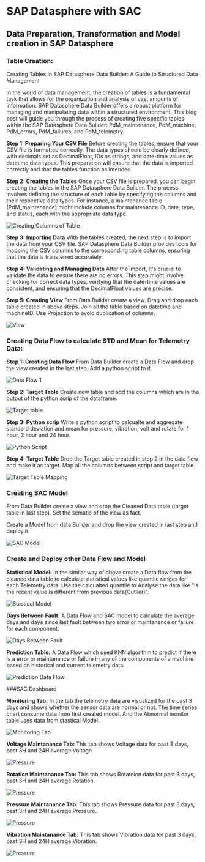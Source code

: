 # SAP Datasphere with SAC

## Data Preparation, Transformation and Model creation in SAP Datasphere

### Table Creation:

Creating Tables in SAP Datasphere Data Builder: A Guide to Structured Data Management

In the world of data management, the creation of tables is a fundamental task that allows for the organization and analysis of vast amounts of information. SAP Datasphere Data Builder offers a robust platform for managing and manipulating data within a structured environment. This blog post will guide you through the process of creating five specific tables within the SAP Datasphere Data Builder: PdM_maintenance, PdM_machine, PdM_errors, PdM_failures, and PdM_telemetry.

**Step 1: Preparing Your CSV File**
Before creating the tables, ensure that your CSV file is formatted correctly. The data types should be clearly defined, with decimals set as DecimalFloat, IDs as strings, and date-time values as datetime data types. This preparation will ensure that the data is imported correctly and that the tables function as intended.

**Step 2: Creating the Tables**
Once your CSV file is prepared, you can begin creating the tables in the SAP Datasphere Data Builder. The process involves defining the structure of each table by specifying the columns and their respective data types. For instance, a maintenance table (PdM_maintenance) might include columns for maintenance ID, date, type, and status, each with the appropriate data type.

![Creating Columns of Table](https://github.com/KARTHIKEYAN-31/SAP-Datasphere-to-SAC/blob/main/Screenshot/Table%20columns.png)

**Step 3: Importing Data**
With the tables created, the next step is to import the data from your CSV file. SAP Datasphere Data Builder provides tools for mapping the CSV columns to the corresponding table columns, ensuring that the data is transferred accurately.

**Step 4: Validating and Managing Data**
After the import, it's crucial to validate the data to ensure there are no errors. This step might involve checking for correct data types, verifying that the date-time values are consistent, and ensuring that the DecimalFloat values are precise.

**Step 5: Creating View**
From Data Builder create a view. Drag and drop each table created in above steps. Join all the table based on datetime and machineID. Use Projection to avoid duplication of columns.

![View](https://github.com/KARTHIKEYAN-31/SAP-Datasphere-to-SAC/blob/main/Screenshot/MS_view1.png)

### Creating Data Flow to calculate STD and Mean for Telemetry Data:

**Step 1: Creating Data Flow**
From Data Builder create a Data Flow and drop the view created in the last step. Add a python script to it.

![Data Flow 1](https://github.com/KARTHIKEYAN-31/SAP-Datasphere-to-SAC/blob/main/Screenshot/data_flow_1.png)

**Step 2: Target Table**
Create new table and add the columns which are in the output of the python scrip of the dataframe.

![Target table](https://github.com/KARTHIKEYAN-31/SAP-Datasphere-to-SAC/blob/main/Screenshot/cleaned_data.png)

**Step 3: Python scrip**
Write a python script to calcualte and aggregate standard deviation and mean for pressure, vibration, volt and rotate for 1 hour, 3 hour and 24 hour. 

![Python Script](https://github.com/KARTHIKEYAN-31/SAP-Datasphere-to-SAC/blob/main/Screenshot/data_flow_1_script.png)

**Step 4: Target Table**
Drop the Target table created in step 2 in the data flow and make it as target. Map all the columns between script and target table.

![Target Table Mapping](https://github.com/KARTHIKEYAN-31/SAP-Datasphere-to-SAC/blob/main/Screenshot/data_flow_1_target_table.png)


### Creating SAC Model

From Data Builder create a view and drop the Cleaned Data table (target table in last step). Set the sematic of the view as fact.

Create a Model from data Builder and drop the view created in last step and deploy it.

![SAC Model](https://github.com/KARTHIKEYAN-31/SAP-Datasphere-to-SAC/blob/main/Screenshot/sac_model.png)

### Create and Deploy other Data Flow and Model

**Statistical Model:** 
In the similar way of obove create a Data flow from the cleaned data table to calculate statistical values like quantile ranges for each Telemetry data. Use the calcualted quantile to Analyse the data like "is the recent value is different from previous data(Outlier)".

![Stastical Model](https://github.com/KARTHIKEYAN-31/SAP-Datasphere-to-SAC/blob/main/Screenshot/stat_table.png)

**Days Between Fault:**
A Data Flow and SAC model to calculate the average days and days since last fault between two error or maintanence or failure for each component.

![Days Between Fault](https://github.com/KARTHIKEYAN-31/SAP-Datasphere-to-SAC/blob/main/Screenshot/days_between_data_flow.png)

**Prediction Table:**
A Data Flow which used KNN algorithm to predict if there is a error or maintanance or failure in any of the components of a machine based on historical and current telemetry data.

![Prediction Data Flow](https://github.com/KARTHIKEYAN-31/SAP-Datasphere-to-SAC/blob/main/Screenshot/stastical_prediction_dataflow.png)


###SAC Dashboard

**Monitoring Tab:**
In the tab the telemetry data are visualized for the past 3 days and shows whether the sensor data are normal or not. The time series chart consume data from first created model. And the Abnormal monitor table uses data from stastical Model.

![Monitoring Tab](https://github.com/KARTHIKEYAN-31/SAP-Datasphere-to-SAC/blob/main/Screenshot/sac_dashboard_monitoring_page.png)

**Voltage Maintanance Tab:**
This tab shows Voltage data for past 3 days, past 3H and 24H average Voltage.

![Pressure](https://github.com/KARTHIKEYAN-31/SAP-Datasphere-to-SAC/blob/main/Screenshot/sac_dashboard_Voltage_Analysis.png)

**Rotation Maintanance Tab:**
This tab shows Rotateion data for past 3 days, past 3H and 24H average Rotation.

![Pressure](https://github.com/KARTHIKEYAN-31/SAP-Datasphere-to-SAC/blob/main/Screenshot/sac_dashboard_Rotation_Analysis.png)

**Pressure Maintanance Tab:**
This tab shows Pressure data for past 3 days, past 3H and 24H average Pressure.

![Pressure](https://github.com/KARTHIKEYAN-31/SAP-Datasphere-to-SAC/blob/main/Screenshot/sac_dashboard_Pressure_Analysis.png)

**Vibration Maintanance Tab:**
This tab shows Vibration data for past 3 days, past 3H and 24H average Vibration.

![Pressure](https://github.com/KARTHIKEYAN-31/SAP-Datasphere-to-SAC/blob/main/Screenshot/sac_dashboard_Vibration_Analysis.png)










